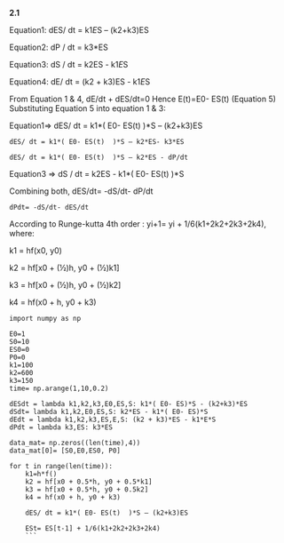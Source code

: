**2.1**  

Equation1: dES/ dt = k1*E*S – (k2+k3)ES  

Equation2: dP / dt = k3*ES

Equation3: dS / dt = k2ES - k1*E*S

Equation4: dE/ dt = (k2 + k3)ES - k1*E*S 

From Equation 1 & 4, dE/dt + dES/dt=0
Hence E(t)=E0- ES(t)  (Equation 5)
Substituting Equation 5 into equation 1 & 3:

Equation1=>  dES/ dt = k1*( E0- ES(t)  )*S – (k2+k3)ES  
	
	dES/ dt = k1*( E0- ES(t)  )*S – k2*ES- k3*ES
	
	dES/ dt = k1*( E0- ES(t)  )*S – k2*ES - dP/dt

Equation3 => dS / dt = k2ES - k1*( E0- ES(t)  )*S

Combining both, dES/dt= -dS/dt- dP/dt 

	dPdt= -dS/dt- dES/dt

According to Runge-kutta 4th order : yi+1= yi + 1/6(k1+2k2+2k3+2k4), where: 

k1 = hf(x0, y0)

k2 = hf[x0 + (½)h, y0 + (½)k1]

k3 = hf[x0 + (½)h, y0 + (½)k2]

k4 = hf(x0 + h, y0 + k3)


```
import numpy as np

E0=1
S0=10
ES0=0
P0=0
k1=100
k2=600
k3=150
time= np.arange(1,10,0.2)

dESdt = lambda k1,k2,k3,E0,ES,S: k1*( E0- ES)*S - (k2+k3)*ES  
dSdt= lambda k1,k2,E0,ES,S: k2*ES - k1*( E0- ES)*S
dEdt = lambda k1,k2,k3,ES,E,S: (k2 + k3)*ES - k1*E*S
dPdt = lambda k3,ES: k3*ES

data_mat= np.zeros((len(time),4))
data_mat[0]= [S0,E0,ES0, P0]

for t in range(len(time)):
    k1=h*f()
    k2 = hf[x0 + 0.5*h, y0 + 0.5*k1]
    k3 = hf[x0 + 0.5*h, y0 + 0.5k2]
    k4 = hf(x0 + h, y0 + k3)
    
    dES/ dt = k1*( E0- ES(t)  )*S – (k2+k3)ES  
    
    ESt= ES[t-1] + 1/6(k1+2k2+2k3+2k4)
    ```
